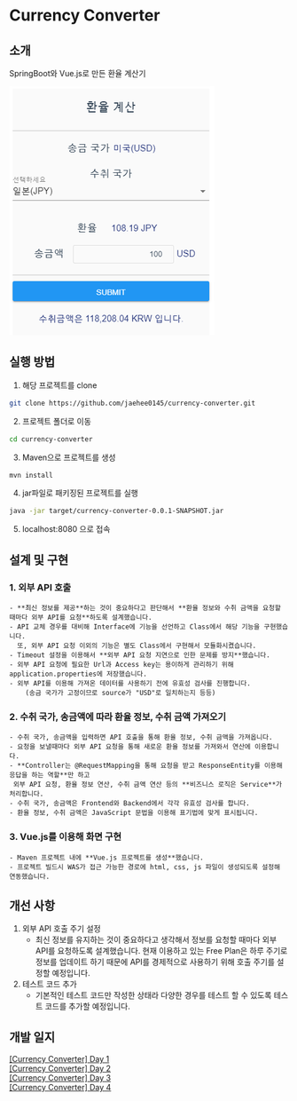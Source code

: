 # Currency Converter  
## 소개 
SpringBoot와 Vue.js로 만든 환율 계산기  

![img](frontend/src/assets/img.PNG)

## 실행 방법
1. 해당 프로젝트를 clone
```bash
git clone https://github.com/jaehee0145/currency-converter.git
```
2. 프로젝트 폴더로 이동
```bash
cd currency-converter
```
3. Maven으로 프로젝트를 생성
```bash
mvn install
```
4. jar파일로 패키징된 프로젝트를 실행
```bash
java -jar target/currency-converter-0.0.1-SNAPSHOT.jar
```
5. localhost:8080 으로 접속

## 설계 및 구현   

### 1. 외부 API 호출
    - **최신 정보를 제공**하는 것이 중요하다고 판단해서 **환율 정보와 수취 금액을 요청할 때마다 외부 API를 요청**하도록 설계했습니다. 
    - API 교체 경우를 대비해 Interface에 기능을 선언하고 Class에서 해당 기능을 구현했습니다. 
      또, 외부 API 요청 이외의 기능은 별도 Class에서 구현해서 모듈화시켰습니다.  
    - Timeout 설정을 이용해서 **외부 API 요청 지연으로 인한 문제를 방지**했습니다. 
    - 외부 API 요청에 필요한 Url과 Access key는 용이하게 관리하기 위해 application.properties에 저장했습니다.
    - 외부 API를 이용해 가져온 데이터를 사용하기 전에 유효성 검사를 진행합니다. 
        (송금 국가가 고정이므로 source가 "USD"로 일치하는지 등등)
    
### 2. 수취 국가, 송금액에 따라 환율 정보, 수취 금액 가져오기 
    - 수취 국가, 송금액을 입력하면 API 호출을 통해 환율 정보, 수취 금액을 가져옵니다. 
    - 요청을 보낼때마다 외부 API 요청을 통해 새로운 환율 정보를 가져와서 연산에 이용합니다.
    - **Controller는 @RequestMapping을 통해 요청을 받고 ResponseEntity를 이용해 응답을 하는 역할**만 하고 
     외부 API 요청, 환율 정보 연산, 수취 금액 연산 등의 **비즈니스 로직은 Service**가 처리합니다.  
    - 수취 국가, 송금액은 Frontend와 Backend에서 각각 유효성 검사를 합니다.    
    - 환율 정보, 수취 금액은 JavaScript 문법을 이용해 표기법에 맞게 표시됩니다. 

### 3. Vue.js를 이용해 화면 구현  
    - Maven 프로젝트 내에 **Vue.js 프로젝트를 생성**했습니다. 
    - 프로젝트 빌드시 WAS가 접근 가능한 경로에 html, css, js 파일이 생성되도록 설정해 연동했습니다.  

## 개선 사항  

1. 외부 API 호출 주기 설정  
    - 최신 정보를 유지하는 것이 중요하다고 생각해서 정보를 요청할 때마다 외부 API를 요청하도록 설계했습니다. 현재 이용하고 있는 Free Plan은 하루 주기로 정보를 업데이트 하기 때문에 API를 경제적으로 사용하기 위해 호출 주기를 설정할 예정입니다. 
2. 테스트 코드 추가  
    - 기본적인 테스트 코드만 작성한 상태라 다양한 경우를 테스트 할 수 있도록 테스트 코드를 추가할 예정입니다.  

## 개발 일지   
[[Currency Converter] Day 1](https://jaehee0145.github.io/currency%20converter/Currency-Converter-Day1/)  
[[Currency Converter] Day 2](https://jaehee0145.github.io/currency%20converter/Currency-Converter-Day2/)  
[[Currency Converter] Day 3](https://jaehee0145.github.io/currency%20converter/Currency-Converter-Day3/)  
[[Currency Converter] Day 4](https://jaehee0145.github.io/currency%20converter/Currency-Converter-Day4/)  
